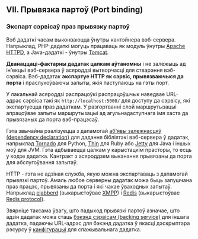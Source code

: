 ## VII. Прывязка партоў (Port binding)
### Экспарт сэрвісаў праз прывязку партоў

Вэб дадаткі часам выконваюцца ўнутры кантэйнера вэб-сервера. Напрыклад, PHP-дадаткі могуць працаваць як модуль ўнутры [Apache HTTPD](http://httpd.apache.org/), а Java-дадаткі - ўнутры [Tomcat](http://tomcat.apache.org/).

**Дванаццаці-фактарны дадатак цалкам аўтаномны** і не залежыць ад ін'екцыі вэб-сервера ў асяроддзі вытворчасці для стварэння вэб-сэрвіса. Вэб-дадатак **экспартуе HTTP як сэрвіс, прывязваючыся да порта** і праслухоўваючы запыты, якія паступаюць на гэты порт.

У лакальнай асяроддзі распрацоўкі распрацоўшчык наведвае URL-адрас сэрвіса такі як `http://localhost:5000/` для доступу да сэрвісу, які экспартуецца праз дадаткам. У разгортванні слой маршрутызацыі апрацоўвае запыты маршрутызацыі ад агульнадаступнага імя хаста да прывязаных да порта вэб-працэсаў.

Гэта звычайна рэалізуецца з дапамогай [аб'явы залежнасцяў (dependency declaration)](./dependencies) для дадання бібліятэкі вэб-сервера ў дадатак, напрыклад [Tornado](http://www.tornadoweb.org/)  для Python, [Thin](http://code.macournoyer.com/thin/) для Ruby або [Jetty](http://www.eclipse.org/jetty/) для Java і іншых моў для JVM. Гэта адбываецца цалкам у карыстацкім прасторы, то есць у кодзе дадатка. Кантракт з асяроддзем выканання прывязаны да порта для абслугоўвання запытаў.

HTTP - гэта не адзіная служба, якую можна экспартаваць з дапамогай прывязкі партоў. Амаль любое серверны дадатак можа быць запушчана праз працэс, прывязаны да порта і які чакае ўваходных запытаў. Напрыклад [ejabberd](http://www.ejabberd.im/) (выкарыстоўвае [XMPP](http://xmpp.org/)) і [Redis](http://redis.io/) (выкарыстоўвае [Redis protocol](http://redis.io/topics/protocol)).

Звярніце таксама ўвагу, што падыход прывязкі партоў азначае, што адзін дадатак можа стаць [бэкэнд сэрвісам (backing service)](./backing-services) для іншага дадатка, падаючы URL-адрэс для бэкэнд дадатка ў якасці дэскрыптара рэсурсу ў [канфігурацыі](./config) для спажывальнага дадатка.
